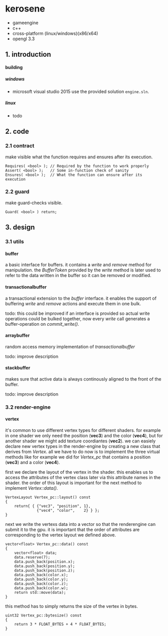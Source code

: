 # kerosene
- gameengine
- c++
- cross-platform (linux/windows)(x86/x64)
- opengl 3.3

## 1. introduction
#### building
##### windows
* microsoft visual studio 2015
use the provided solution `engine.sln`.

##### linux
* todo

## 2. code
### 2.1 contract
make visible what the function requires and ensures after its execution.

    Requires( <bool> ); // Required by the function to work properly
    Assert( <bool> );   // Some in-function check of sanity 
    Ensures( <bool> );  // What the function can ensure after its execution

### 2.2 guard
make guard-checks visible.

    Guard( <bool> ) return;

## 3. design
### 3.1 utils
#### buffer<T>
a basic interface for buffers. it contains a *write* and *remove* method for manipulation. the *BufferToken* provided by the *write* method is later used to refer to the data written in the buffer so it can be removed or modified.

#### transactionalbuffer<T>
a transactional extension to the *buffer<T>* interface. it enables the support of buffering *write* and *remove* actions and execute them in one bulk.

todo: this could be improved if an interface is provided so actual write operations could be bulked together, now every *write* call generates a buffer-operation on *commit_write()*.

#### arraybuffer<T>
random access memory implementation of *transactionalbuffer<T>*

todo: improve description

#### stackbuffer<T>
makes sure that active data is always continously aligned to the front of the buffer.

todo: improve description

### 3.2 render-engine
#### vertex
it's common to use different vertex types for different shaders. for example in one shader we only need the position (**vec3**) and the color (**vec4**), but for another shader we might add texture coordiantes (**vec2**). we can easiely declare new vertex types in the render-engine by creating a new class that derives from *Vertex*. all we have to do now is to implement the three virtual methods like for example we did for *Vertex_pc* that contains a position (**vec3**) and a color (**vec4**).

first we declare the layout of the vertex in the shader. this enables us to access the attributes of the vertex class later via this attribute names in the shader. the order of this layout is important for the next method to implement *Vertex::data()*.

    VertexLayout Vertex_pc::layout() const
    {
        return{ { {"vec3", "position", 1}, 
                  {"vec4", "color",    2} } };
    }

next we write the vertexs data into a vector so that the renderengine can submit it to the gpu. it is important that the order of attributes are corresponding to the vertex layout we defined above.

    vector<float> Vertex_pc::data() const
    {
        vector<float> data;
        data.reserve(7);
        data.push_back(position.x);
        data.push_back(position.y);
        data.push_back(position.z);
        data.push_back(color.x);
        data.push_back(color.y);
        data.push_back(color.z);
        data.push_back(color.w);
        return std::move(data);
    }

this method has to simply returns the size of the vertex in bytes.

    uint32 Vertex_pc::bytesize() const 
    { 
        return 3 * FLOAT_BYTES + 4 * FLOAT_BYTES; 
    }
